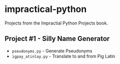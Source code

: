 # impractical-python
Projects from the Impractial Python Projects book.

## Project #1 - Silly Name Generator
* `pseudonyms.py` - Generate Pseudonyms
* `igpay_atinlay.py` - Translate to and from Pig Latin
